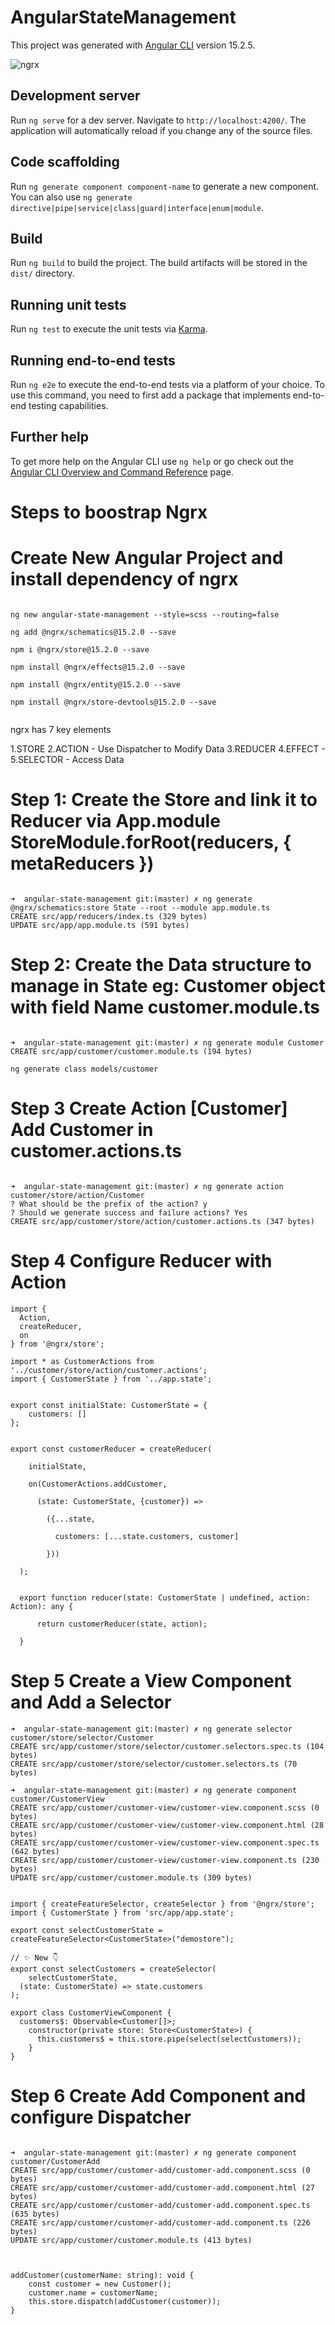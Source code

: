 # AngularStateManagement

This project was generated with [Angular CLI](https://github.com/angular/angular-cli) version 15.2.5.

![ngrx](https://github.com/athishsreeram/angular-state-management/blob/master/demo.png)

## Development server

Run `ng serve` for a dev server. Navigate to `http://localhost:4200/`. The application will automatically reload if you change any of the source files.

## Code scaffolding

Run `ng generate component component-name` to generate a new component. You can also use `ng generate directive|pipe|service|class|guard|interface|enum|module`.

## Build

Run `ng build` to build the project. The build artifacts will be stored in the `dist/` directory.

## Running unit tests

Run `ng test` to execute the unit tests via [Karma](https://karma-runner.github.io).

## Running end-to-end tests

Run `ng e2e` to execute the end-to-end tests via a platform of your choice. To use this command, you need to first add a package that implements end-to-end testing capabilities.

## Further help

To get more help on the Angular CLI use `ng help` or go check out the [Angular CLI Overview and Command Reference](https://angular.io/cli) page.

# Steps to boostrap Ngrx

# Create New Angular Project and install dependency of ngrx

```

ng new angular-state-management --style=scss --routing=false

ng add @ngrx/schematics@15.2.0 --save

npm i @ngrx/store@15.2.0 --save

npm install @ngrx/effects@15.2.0 --save

npm install @ngrx/entity@15.2.0 --save

npm install @ngrx/store-devtools@15.2.0 --save


```

ngrx has 7 key elements

1.STORE
2.ACTION - Use Dispatcher to Modify Data
3.REDUCER
4.EFFECT -
5.SELECTOR - Access Data

# Step 1: Create the Store and link it to Reducer via App.module StoreModule.forRoot(reducers, { metaReducers })

```

➜  angular-state-management git:(master) ✗ ng generate @ngrx/schematics:store State --root --module app.module.ts
CREATE src/app/reducers/index.ts (329 bytes)
UPDATE src/app/app.module.ts (591 bytes)

```

# Step 2: Create the Data structure to manage in State eg: Customer object with field Name customer.module.ts

```

➜  angular-state-management git:(master) ✗ ng generate module Customer
CREATE src/app/customer/customer.module.ts (194 bytes)

ng generate class models/customer

```

# Step 3 Create Action [Customer] Add Customer in customer.actions.ts

```

➜  angular-state-management git:(master) ✗ ng generate action customer/store/action/Customer
? What should be the prefix of the action? y
? Should we generate success and failure actions? Yes
CREATE src/app/customer/store/action/customer.actions.ts (347 bytes)

```

# Step 4 Configure Reducer with Action

```
import {
  Action,
  createReducer,
  on
} from '@ngrx/store';

import * as CustomerActions from '../customer/store/action/customer.actions';
import { CustomerState } from '../app.state';


export const initialState: CustomerState = {
    customers: []
};


export const customerReducer = createReducer(

    initialState,

    on(CustomerActions.addCustomer,

      (state: CustomerState, {customer}) =>

        ({...state,

          customers: [...state.customers, customer]

        }))

  );


  export function reducer(state: CustomerState | undefined, action: Action): any {

      return customerReducer(state, action);

  }

```

# Step 5 Create a View Component and Add a Selector

```
➜  angular-state-management git:(master) ✗ ng generate selector customer/store/selector/Customer
CREATE src/app/customer/store/selector/customer.selectors.spec.ts (104 bytes)
CREATE src/app/customer/store/selector/customer.selectors.ts (70 bytes)

➜  angular-state-management git:(master) ✗ ng generate component customer/CustomerView
CREATE src/app/customer/customer-view/customer-view.component.scss (0 bytes)
CREATE src/app/customer/customer-view/customer-view.component.html (28 bytes)
CREATE src/app/customer/customer-view/customer-view.component.spec.ts (642 bytes)
CREATE src/app/customer/customer-view/customer-view.component.ts (230 bytes)
UPDATE src/app/customer/customer.module.ts (309 bytes)

```

```

import { createFeatureSelector, createSelector } from '@ngrx/store';
import { CustomerState } from 'src/app/app.state';

export const selectCustomerState = createFeatureSelector<CustomerState>("demostore");

// ✨ New 👇
export const selectCustomers = createSelector(
    selectCustomerState,
  (state: CustomerState) => state.customers
);

```

```
export class CustomerViewComponent {
  customers$: Observable<Customer[]>;
    constructor(private store: Store<CustomerState>) {
      this.customers$ = this.store.pipe(select(selectCustomers));
    }
}

```

# Step 6 Create Add Component and configure Dispatcher

```

➜  angular-state-management git:(master) ✗ ng generate component customer/CustomerAdd
CREATE src/app/customer/customer-add/customer-add.component.scss (0 bytes)
CREATE src/app/customer/customer-add/customer-add.component.html (27 bytes)
CREATE src/app/customer/customer-add/customer-add.component.spec.ts (635 bytes)
CREATE src/app/customer/customer-add/customer-add.component.ts (226 bytes)
UPDATE src/app/customer/customer.module.ts (413 bytes)


```

```

addCustomer(customerName: string): void {
    const customer = new Customer();
    customer.name = customerName;
    this.store.dispatch(addCustomer(customer));
}

```
